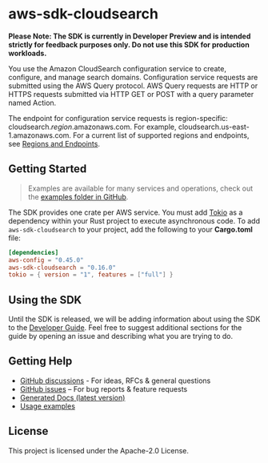 # aws-sdk-cloudsearch

**Please Note: The SDK is currently in Developer Preview and is intended strictly for
feedback purposes only. Do not use this SDK for production workloads.**

You use the Amazon CloudSearch configuration service to create, configure, and manage search domains. Configuration service requests are submitted using the AWS Query protocol. AWS Query requests are HTTP or HTTPS requests submitted via HTTP GET or POST with a query parameter named Action.

The endpoint for configuration service requests is region-specific: cloudsearch._region_.amazonaws.com. For example, cloudsearch.us-east-1.amazonaws.com. For a current list of supported regions and endpoints, see [Regions and Endpoints](http://docs.aws.amazon.com/general/latest/gr/rande.html#cloudsearch_region).

## Getting Started

> Examples are available for many services and operations, check out the
> [examples folder in GitHub](https://github.com/awslabs/aws-sdk-rust/tree/main/examples).

The SDK provides one crate per AWS service. You must add [Tokio](https://crates.io/crates/tokio)
as a dependency within your Rust project to execute asynchronous code. To add `aws-sdk-cloudsearch` to
your project, add the following to your **Cargo.toml** file:

```toml
[dependencies]
aws-config = "0.45.0"
aws-sdk-cloudsearch = "0.16.0"
tokio = { version = "1", features = ["full"] }
```

## Using the SDK

Until the SDK is released, we will be adding information about using the SDK to the
[Developer Guide](https://docs.aws.amazon.com/sdk-for-rust/latest/dg/welcome.html). Feel free to suggest
additional sections for the guide by opening an issue and describing what you are trying to do.

## Getting Help

* [GitHub discussions](https://github.com/awslabs/aws-sdk-rust/discussions) - For ideas, RFCs & general questions
* [GitHub issues](https://github.com/awslabs/aws-sdk-rust/issues/new/choose) – For bug reports & feature requests
* [Generated Docs (latest version)](https://awslabs.github.io/aws-sdk-rust/)
* [Usage examples](https://github.com/awslabs/aws-sdk-rust/tree/main/examples)

## License

This project is licensed under the Apache-2.0 License.

